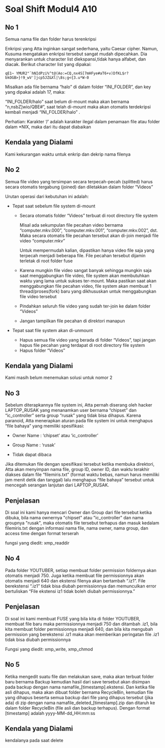 # Soal Shift Modul4 A10

## No 1
Semua nama file dan folder harus terenkripsi

Enkripsi yang Atta inginkan sangat sederhana, yaitu Caesar cipher. Namun, Kusuma mengatakan enkripsi tersebut sangat mudah dipecahkan. Dia menyarankan untuk character list diekspansi,tidak hanya alfabet, dan diacak. Berikut character list yang dipakai:

    qE1~ YMUR2"`hNIdPzi%^t@(Ao:=CQ,nx4S[7mHFye#aT6+v)DfKL$r?bkOGB>}!9_wV']jcp5JZ&Xl|\8s;g<{3.u*W-0

Misalkan ada file bernama “halo” di dalam folder “INI_FOLDER”, dan key yang dipakai adalah 17, maka:

“INI_FOLDER/halo” saat belum di-mount maka akan bernama “n,nsbZ]wio/QBE#”, saat telah di-mount maka akan otomatis terdekripsi kembali menjadi “INI_FOLDER/halo” .

Perhatian: Karakter ‘/’ adalah karakter ilegal dalam penamaan file atau folder dalam *NIX, maka dari itu dapat diabaikan

## Kendala yang Dialami

Kami kekurangan waktu untuk enkrip dan dekrip nama filenya

## No 2
Semua file video yang tersimpan secara terpecah-pecah (splitted) harus secara otomatis tergabung (joined) dan diletakkan dalam folder “Videos”

Urutan operasi dari kebutuhan ini adalah:

- Tepat saat sebelum file system di-mount

  - Secara otomatis folder “Videos” terbuat di root directory file system
    
    Misal ada sekumpulan file pecahan video bernama “computer.mkv.000”, “computer.mkv.001”, “computer.mkv.002”, dst. Maka secara otomatis file pecahan tersebut akan di-join menjadi file video “computer.mkv”

    Untuk mempermudah kalian, dipastikan hanya video file saja yang terpecah menjadi beberapa file. File pecahan tersebut dijamin terletak di root folder fuse

  - Karena mungkin file video sangat banyak sehingga mungkin saja saat menggabungkan file video, file system akan membutuhkan waktu yang lama untuk sukses ter-mount. Maka pastikan saat akan menggabungkan file pecahan video, file system akan membuat 1 thread/proses(fork) baru yang dikhususkan untuk menggabungkan file video tersebut

  - Pindahkan seluruh file video yang sudah ter-join ke dalam folder “Videos”
  - Jangan tampilkan file pecahan di direktori manapun

- Tepat saat file system akan di-unmount

  - Hapus semua file video yang berada di folder “Videos”, tapi jangan hapus file pecahan yang terdapat di root directory file system
  - Hapus folder “Videos” 

## Kendala yang Dialami
Kami masih belum menemukan solusi untuk nomor 2

## No 3
Sebelum diterapkannya file system ini, Atta pernah diserang oleh hacker LAPTOP_RUSAK yang menanamkan user bernama “chipset” dan “ic_controller” serta group “rusak” yang tidak bisa dihapus. Karena paranoid, Atta menerapkan aturan pada file system ini untuk menghapus “file bahaya” yang memiliki spesifikasi:

- Owner Name     : ‘chipset’ atau ‘ic_controller’

- Group Name    : ‘rusak’

- Tidak dapat dibaca

Jika ditemukan file dengan spesifikasi tersebut ketika membuka direktori, Atta akan menyimpan nama file, group ID, owner ID, dan waktu terakhir diakses dalam file “filemiris.txt” (format waktu bebas, namun harus memiliki jam menit detik dan tanggal) lalu menghapus “file bahaya” tersebut untuk mencegah serangan lanjutan dari LAPTOP_RUSAK.

## Penjelasan

Di soal ini kami hanya mencari Owner dan Group dari file tersebut ketika dibuka, bila nama ownernya "chipset" atau "ic_controller" dan nama groupnya "rusak", maka otomatis file tersebut terhapus dan masuk kedalam filemiris.txt dengan informasi nama file, nama owner, nama group, dan access time dengan format terserah

fungsi yang diedit: xmp_readdir

## No 4
Pada folder YOUTUBER, setiap membuat folder permission foldernya akan otomatis menjadi 750. Juga ketika membuat file permissionnya akan otomatis menjadi 640 dan ekstensi filenya akan bertambah “.iz1”. File berekstensi “.iz1” tidak bisa diubah permissionnya dan memunculkan error bertuliskan “File ekstensi iz1 tidak boleh diubah permissionnya.”

## Penjelasan

Di soal ini kami membuat FUSE yang bila kita di folder YOUTUBER, membuat file baru maka permissionnya menjadi 750 dan ditambah .iz1, bila kita membuat folder permissionnya menjadi 640, dan bila kita mengubah permission yang berekstensi .iz1 maka akan memberikan peringatan file .iz1 tidak bisa diubah permissionnya

Fungsi yang diedit: xmp_write, xmp_chmod
## No 5
Ketika mengedit suatu file dan melakukan save, maka akan terbuat folder baru bernama Backup kemudian hasil dari save tersebut akan disimpan pada backup dengan nama namafile_[timestamp].ekstensi. Dan ketika file asli dihapus, maka akan dibuat folder bernama RecycleBin, kemudian file yang dihapus beserta semua backup dari file yang dihapus tersebut (jika ada) di zip dengan nama namafile_deleted_[timestamp].zip dan ditaruh ke dalam folder RecycleBin (file asli dan backup terhapus). Dengan format [timestamp] adalah yyyy-MM-dd_HH:mm:ss

## Kendala yang Dialami

kendalanya pada saat delete
